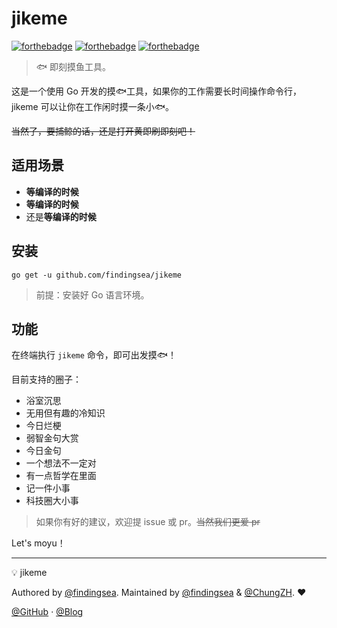 # jikeme

[![forthebadge](https://forthebadge.com/images/badges/built-with-love.svg)](https://forthebadge.com) [![forthebadge](https://forthebadge.com/images/badges/made-with-go.svg)](https://forthebadge.com) [![forthebadge](https://forthebadge.com/images/badges/makes-people-smile.svg)](https://forthebadge.com)

> 🐟 即刻摸鱼工具。

这是一个使用 Go 开发的摸🐟工具，如果你的工作需要长时间操作命令行，jikeme 可以让你在工作闲时摸一条小🐟。

~~当然了，要捕鲸的话，还是打开黄即刷即刻吧！~~

## 适用场景

* **等编译的时候**
* **等编译的时候**
* 还是**等编译的时候**

## 安装

```shell
go get -u github.com/findingsea/jikeme
```

> 前提：安装好 Go 语言环境。

## 功能

在终端执行 `jikeme` 命令，即可出发摸🐟！

目前支持的圈子：

* 浴室沉思
* 无用但有趣的冷知识
* 今日烂梗
* 弱智金句大赏
* 今日金句
* 一个想法不一定对
* 有一点哲学在里面
* 记一件小事
* 科技圈大小事

> 如果你有好的建议，欢迎提 issue 或 pr。~~当然我们更爱 pr~~

Let's moyu！

------

:bulb: jikeme

Authored by [@findingsea](https://github.com/findingsea/). Maintained by [@findingsea](https://github.com/findingsea/) & [@ChungZH](https://github.com/ChungZH). :heart:

[@GitHub](https://github.com/findingsea/) · [@Blog](https://findingsea.github.io)
